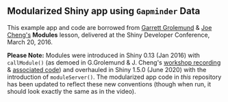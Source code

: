 ## Modularized Shiny app using `Gapminder` Data

This example app and code are borrowed from [Garrett Grolemund](https://github.com/garrettgman) & [Joe Cheng's](https://github.com/jcheng5) **Modules** lesson, delivered at the Shiny Developer Conference, March 20, 2016.

**Please Note:** Modules were introduced in Shiny 0.13 (Jan 2016) with `callModule()` (as demoed in G.Grolemund & J. Cheng's [workshop recording](https://www.rstudio.com/resources/shiny-dev-con/modules/?_ga=2.163786815.1475817156.1670220567-309155161.1666221806) & [associated code](https://github.com/rstudio/ShinyDeveloperConference/tree/master/Modules/Demo)) and overhauled in Shiny 1.5.0 (June 2020) with the introduction of `moduleServer()`. The modularized app code in *this* repository has been updated to reflect these new conventions (though when run, it should look exactly the same as in the video).
